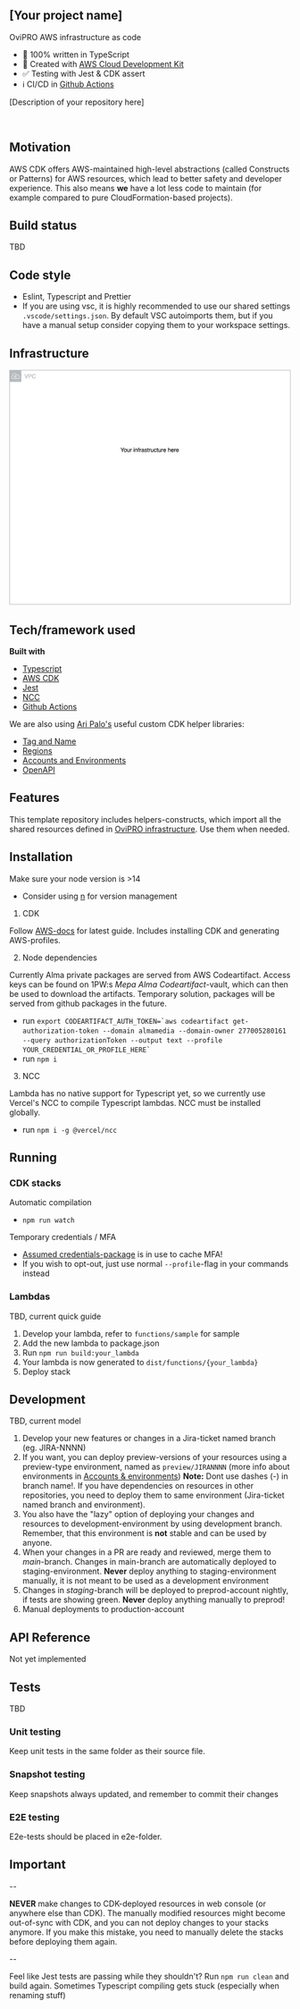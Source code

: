 ## [Your project name]

OviPRO AWS infrastructure as code

-   🚨 100% written in TypeScript
-   🎯 Created with [AWS Cloud Development Kit](https://github.com/aws/aws-cdk)
-   ✅ Testing with Jest & CDK assert
-   ℹ️ CI/CD in [Github Actions](https://docs.github.com/en/actions)

[Description of your repository here]

<br/>

## Motivation

AWS CDK offers AWS-maintained high-level abstractions (called Constructs or Patterns) for AWS resources, which lead to better safety and developer experience. This also means **we** have a lot less code to maintain (for example compared to pure CloudFormation-based projects).

## Build status

TBD

## Code style

-   Eslint, Typescript and Prettier
-   If you are using vsc, it is highly recommended to use our shared settings `.vscode/settings.json`.
    By default VSC autoimports them, but if you have a manual setup consider copying them to your workspace settings.

## Infrastructure

![Current infrastructure](./docs/infra.drawio.png)

## Tech/framework used

<b>Built with</b>

-   [Typescript](https://www.typescriptlang.org/)
-   [AWS CDK](https://github.com/aws/aws-cdk)
-   [Jest](https://jestjs.io/)
-   [NCC](https://github.com/vercel/ncc)
-   [Github Actions](https://github.com/features/actions)

We are also using [Ari Palo's](https://github.com/aripalo) useful custom CDK helper libraries:

-   [Tag and Name](https://github.com/almamedia/alma-cdk-jsii-tag-and-name)
-   [Regions](https://github.com/almamedia/alma-cdk-jsii-regions)
-   [Accounts and Environments](https://github.com/almamedia/alma-cdk-jsii-accounts-and-environments)
-   [OpenAPI](https://github.com/almamedia/alma-cdk-jsii-open-api)

## Features

This template repository includes helpers-constructs, which import all the shared resources defined in [OviPRO infrastructure](https://github.com/almamedia/mepa-ovipro-infra).
Use them when needed.

## Installation

Make sure your node version is >14

-   Consider using [n](https://github.com/tj/n) for version management

1. CDK

Follow [AWS-docs](https://docs.aws.amazon.com/cdk/latest/guide/getting_started.html) for latest guide. Includes installing CDK and generating AWS-profiles.

2. Node dependencies

Currently Alma private packages are served from AWS Codeartifact. Access keys can be found on 1PW:s _Mepa Alma Codeartifact_-vault, which can then be used to download the artifacts. Temporary solution, packages will be served from github packages in the future.

-   run `` export CODEARTIFACT_AUTH_TOKEN=`aws codeartifact get-authorization-token --domain almamedia --domain-owner 277005280161 --query authorizationToken --output text --profile YOUR_CREDENTIAL_OR_PROFILE_HERE`  ``
-   run `npm i`

3. NCC

Lambda has no native support for Typescript yet, so we currently use Vercel's NCC to compile Typescript lambdas. NCC must be installed globally.

-   run `npm i -g @vercel/ncc`

## Running

### CDK stacks

Automatic compilation

-   `npm run watch`

Temporary credentials / MFA

-   [Assumed credentials-package](https://github.com/almamedia/alma-cdk-jsii-assumed-credentials-provider) is in use to cache MFA!
-   If you wish to opt-out, just use normal `--profile`-flag in your commands instead

### Lambdas

TBD, current quick guide

1. Develop your lambda, refer to `functions/sample` for sample
2. Add the new lambda to package.json
3. Run `npm run build:your_lambda`
4. Your lambda is now generated to `dist/functions/{your_lambda}`
5. Deploy stack

## Development

TBD, current model

1. Develop your new features or changes in a Jira-ticket named branch (eg. JIRA-NNNN)
2. If you want, you can deploy preview-versions of your resources using a preview-type environment, named as `preview/JIRANNNN` (more info about environments in [Accounts & environments](https://github.com/almamedia/alma-cdk-jsii-accounts-and-environments)) **Note:** Dont use dashes (-) in branch name!. If you have dependencies on resources in other repositories, you need to deploy them to same environment (Jira-ticket named branch and environment).
3. You also have the "lazy" option of deploying your changes and resources to development-environment by using development branch. Remember, that this environment is **not** stable and can be used by anyone.
4. When your changes in a PR are ready and reviewed, merge them to _main_-branch. Changes in main-branch are automatically deployed to staging-environment. **Never** deploy anything to staging-environment manually, it is not meant to be used as a development environment
5. Changes in _staging_-branch will be deployed to preprod-account nightly, if tests are showing green. **Never** deploy anything manually to preprod!
6. Manual deployments to production-account

## API Reference

Not yet implemented

## Tests

TBD

### Unit testing

Keep unit tests in the same folder as their source file.

### Snapshot testing

Keep snapshots always updated, and remember to commit their changes

### E2E testing

E2e-tests should be placed in e2e-folder.

## Important

--

**NEVER** make changes to CDK-deployed resources in web console (or anywhere else than CDK). The manually modified resources might become out-of-sync with CDK, and you can not deploy changes to your stacks anymore.
If you make this mistake, you need to manually delete the stacks before deploying them again.

--

Feel like Jest tests are passing while they shouldn't? Run `npm run clean` and build again. Sometimes Typescript compiling gets stuck (especially when renaming stuff)

